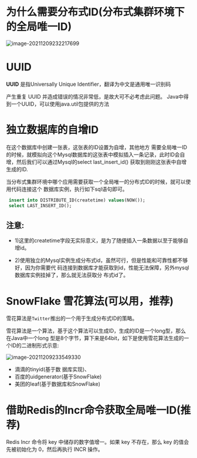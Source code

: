 # 为什么需要分布式ID(分布式集群环境下的全局唯一ID)

![image-20211209232217699](https://cdn.wuzx.cool/image-20211209232217699.png)

# UUID

**UUID** 是指Universally Unique Identifier，翻译为中文是通用唯一识别码

产生重复 UUID 并造成错误的情况非常低，是故大可不必考虑此问题。 Java中得到一个UUID，可以使用java.util包提供的方法



# 独立数据库的自增ID

在这个数据库中创建一张表，这张表的ID设置为自增，其他地方 需要全局唯一ID的时候，就模拟向这个Mysql数据库的这张表中模拟插入一条记录，此时ID会自 增，然后我们可以通过Mysql的select last_insert_id() 获取到刚刚这张表中自增生成的ID.



当分布式集群环境中哪个应用需要获取一个全局唯一的分布式ID的时候，就可以使用代码连接这个 数据库实例，执行如下sql语句即可。

``` sql
 insert into DISTRIBUTE_ID(createtime) values(NOW()); 
 select LAST_INSERT_ID();
```

## 注意: 

+ 1)这里的createtime字段无实际意义，是为了随便插入一条数据以至于能够自增id。

+ 2)使用独立的Mysql实例生成分布式id，虽然可行，但是性能和可靠性都不够好，因为你需要代 码连接到数据库才能获取到id，性能无法保障，另外mysql数据库实例挂掉了，那么就无法获取分 布式id了。

# SnowFlake 雪花算法(可以用，推荐)

雪花算法是`Twitter`推出的一个用于生成分布式ID的策略。

雪花算法是一个算法，基于这个算法可以生成ID，生成的ID是一个long型，那么在Java中一个long 型是8个字节，算下来是64bit，如下是使用雪花算法生成的一个ID的二进制形式示意:

![image-20211209233549330](https://cdn.wuzx.cool/image-20211209233549330.png)

+ 滴滴的tinyid(基于数 据库实现)、
+ 百度的uidgenerator(基于SnowFlake)
+ 美团的leaf(基于数据库和SnowFlake) 

# 借助Redis的Incr命令获取全局唯一ID(推荐)

Redis Incr 命令将 key 中储存的数字值增一。如果 key 不存在，那么 key 的值会先被初始化为 0，然后再执行 INCR 操作。